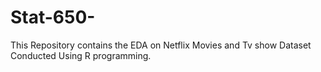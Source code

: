 # Stat-650-
This Repository contains the EDA on Netflix Movies and Tv show Dataset Conducted Using R programming.
